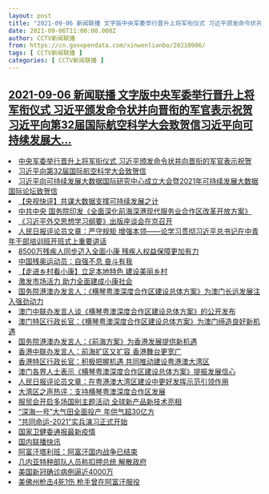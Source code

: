 ```yaml
---
layout: post
title: "2021-09-06 新闻联播 文字版中央军委举行晋升上将军衔仪式 习近平颁发命令状并向晋衔的军官表示祝贺习近平向第32届国际航空科学大会致贺信习近平向可持续发展大"
date: 2021-09-06T11:00:00.000Z
author: CCTV新闻联播
from: https://cn.govopendata.com/xinwenlianbo/20210906/
tags: [ CCTV新闻联播 ]
categories: [ CCTV新闻联播 ]
---
```

<!--1630926000000-->
[2021-09-06 新闻联播 文字版中央军委举行晋升上将军衔仪式 习近平颁发命令状并向晋衔的军官表示祝贺习近平向第32届国际航空科学大会致贺信习近平向可持续发展大...](https://cn.govopendata.com/xinwenlianbo/20210906/)
------

<div>
<li><a target="_blank" href="https://cn.govopendata.com/xinwenlianbo/20210906/#256409">中央军委举行晋升上将军衔仪式 习近平颁发命令状并向晋衔的军官表示祝贺</a></li><li><a target="_blank" href="https://cn.govopendata.com/xinwenlianbo/20210906/#256410">习近平向第32届国际航空科学大会致贺信</a></li><li><a target="_blank" href="https://cn.govopendata.com/xinwenlianbo/20210906/#256411">习近平向可持续发展大数据国际研究中心成立大会暨2021年可持续发展大数据国际论坛致贺信</a></li><li><a target="_blank" href="https://cn.govopendata.com/xinwenlianbo/20210906/#256412">【央视快评】共谋大数据支撑可持续发展之计</a></li><li><a target="_blank" href="https://cn.govopendata.com/xinwenlianbo/20210906/#256413">中共中央 国务院印发《全面深化前海深港现代服务业合作区改革开放方案》</a></li><li><a target="_blank" href="https://cn.govopendata.com/xinwenlianbo/20210906/#256414">《习近平外交思想学习纲要》出版座谈会在京召开</a></li><li><a target="_blank" href="https://cn.govopendata.com/xinwenlianbo/20210906/#256415">人民日报评论员文章：严守规矩 增强本领——论学习贯彻习近平总书记在中青年干部培训班开班式上重要讲话</a></li><li><a target="_blank" href="https://cn.govopendata.com/xinwenlianbo/20210906/#256416">8500万残疾人同步迈入全面小康 残疾人权益保障更加有力</a></li><li><a target="_blank" href="https://cn.govopendata.com/xinwenlianbo/20210906/#256417">中国残奥运动员：自强不息 奋斗有我</a></li><li><a target="_blank" href="https://cn.govopendata.com/xinwenlianbo/20210906/#256418">【走进乡村看小康】立足本地特色 建设美丽乡村</a></li><li><a target="_blank" href="https://cn.govopendata.com/xinwenlianbo/20210906/#256419">激发市场活力 助力全面建成小康社会</a></li><li><a target="_blank" href="https://cn.govopendata.com/xinwenlianbo/20210906/#256420">国务院港澳办发言人：《横琴粤澳深度合作区建设总体方案》为澳门长远发展注入强劲动力</a></li><li><a target="_blank" href="https://cn.govopendata.com/xinwenlianbo/20210906/#256421">澳门中联办发言人谈《横琴粤澳深度合作区建设总体方案》的公开发布</a></li><li><a target="_blank" href="https://cn.govopendata.com/xinwenlianbo/20210906/#256422">澳门特区行政长官：《横琴粤澳深度合作区建设总体方案》为澳门缔造良好新机遇</a></li><li><a target="_blank" href="https://cn.govopendata.com/xinwenlianbo/20210906/#256423">国务院港澳办发言人：《前海方案》为香港发展提供新机遇</a></li><li><a target="_blank" href="https://cn.govopendata.com/xinwenlianbo/20210906/#256424">香港中联办发言人：前海扩区又扩容 香港舞台更宽广</a></li><li><a target="_blank" href="https://cn.govopendata.com/xinwenlianbo/20210906/#256425">香港特区行政长官：积极把握机遇 共同推动建设粤港澳大湾区</a></li><li><a target="_blank" href="https://cn.govopendata.com/xinwenlianbo/20210906/#256426">澳门各界人士表示《横琴粤澳深度合作区建设总体方案》提振发展信心</a></li><li><a target="_blank" href="https://cn.govopendata.com/xinwenlianbo/20210906/#256427">人民日报评论员文章：在粤港澳大湾区建设中更好发挥示范引领作用</a></li><li><a target="_blank" href="https://cn.govopendata.com/xinwenlianbo/20210906/#256428">大湾区之声热评：支持横琴粤澳深度合作区发展</a></li><li><a target="_blank" href="https://cn.govopendata.com/xinwenlianbo/20210906/#256429">服贸会开启多场国别主题活动 全球新产品新技术亮相</a></li><li><a target="_blank" href="https://cn.govopendata.com/xinwenlianbo/20210906/#256430">“深海一号”大气田全面投产 年供气超30亿方</a></li><li><a target="_blank" href="https://cn.govopendata.com/xinwenlianbo/20210906/#256431">“共同命运-2021”实兵演习正式开始</a></li><li><a target="_blank" href="https://cn.govopendata.com/xinwenlianbo/20210906/#256432">国家卫健委通报最新疫情</a></li><li><a target="_blank" href="https://cn.govopendata.com/xinwenlianbo/20210906/#256433">国内联播快讯</a></li><li><a target="_blank" href="https://cn.govopendata.com/xinwenlianbo/20210906/#256434">阿富汗塔利班：阿富汗国内战争已结束</a></li><li><a target="_blank" href="https://cn.govopendata.com/xinwenlianbo/20210906/#256435">几内亚特种部队人员称扣押总统 解散政府</a></li><li><a target="_blank" href="https://cn.govopendata.com/xinwenlianbo/20210906/#256436">美国新冠确诊病例逼近4000万</a></li><li><a target="_blank" href="https://cn.govopendata.com/xinwenlianbo/20210906/#256437">美佛州枪击4死1伤 枪手曾在阿富汗服役</a></li>
</div>

